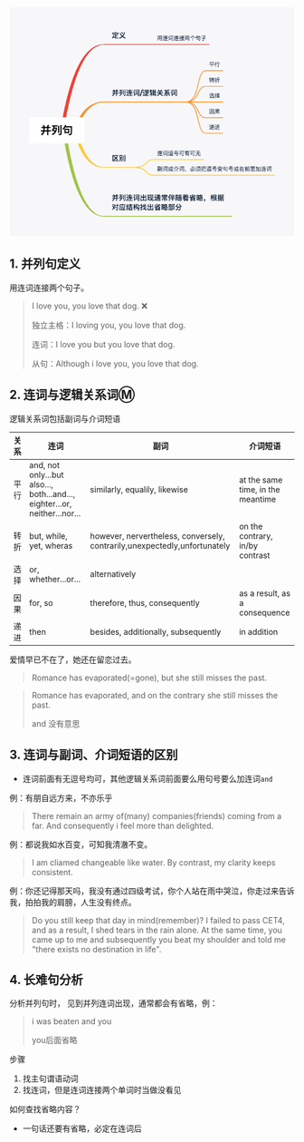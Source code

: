![](../pic/并列句.png)

## 1. 并列句定义

用连词连接两个句子。

> I love you, you love that dog. :x:
>
> 独立主格：I loving you, you love that dog. 
>
> 连词：I love you but you love that dog.
>
> 从句：Although i love you, you love that dog.



## 2. 连词与逻辑关系词:m:

逻辑关系词包括副词与介词短语

| 关系 | 连词 | 副词 |     介词短语     |
| ---- | ---- | -------- | -------- |
| 平行 | and, not only...but also..., both...and..., eighter...or, neither...nor... | similarly,  equalily, likewise | at the same time, in the meantime |
| 转折 | but, while, yet, wheras | however, nervertheless, conversely, contrarily,unexpectedly,unfortunately | on the contrary, in/by contrast |
| 选择 | or, whether...or... | alternatively |          |
| 因果 | for, so | therefore, thus, consequently | as a result, as a consequence |
| 递进 | then | besides, additionally, subsequently | in addition |

爱情早已不在了，她还在留恋过去。

> Romance has evaporated(=gone), but she still misses the past.

> Romance has evaporated, and on the contrary she still misses the past.
>
> and 没有意思

## 3. 连词与副词、介词短语的区别

- 连词前面有无逗号均可，其他逻辑关系词前面要么用句号要么加连词`and`

例：有朋自远方来，不亦乐乎

> There remain an army of(many) companies(friends) coming from a far. And consequently i feel more than delighted.

例：都说我如水百变，可知我清澈不变。

> I am cliamed changeable like water. By contrast, my clarity keeps consistent.

例：你还记得那天吗，我没有通过四级考试，你个人站在雨中哭泣，你走过来告诉我，拍拍我的肩膀，人生没有终点。

> Do you still keep that day in mind(remember)? I failed to pass CET4, and as a result, I shed tears in the rain alone. At the same time, you came up to me and subsequently you beat my shoulder and told me "there exists no destination in life".

## 4. 长难句分析

分析并列句时， 见到并列连词出现，通常都会有省略，例：

> i was beaten and you
>
> you后面省略

步骤

1. 找主句谓语动词
2. 找连词，但是连词连接两个单词时当做没看见

如何查找省略内容？

- 一句话还要有省略，必定在连词后

